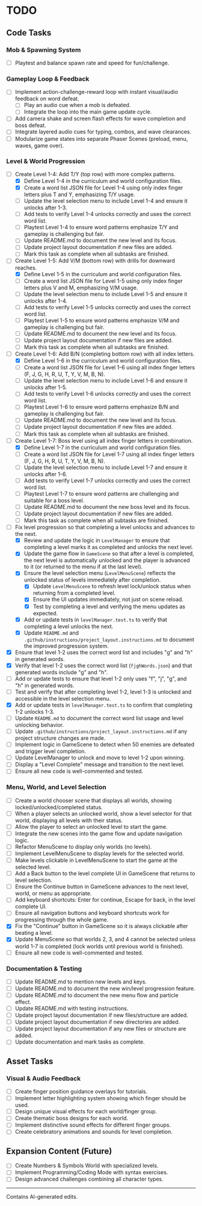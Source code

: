 # TODO

## Code Tasks

### Mob & Spawning System

- [ ] Playtest and balance spawn rate and speed for fun/challenge.

### Gameplay Loop & Feedback

- [ ] Implement action-challenge-reward loop with instant visual/audio feedback on word defeat.
  - [ ] Play an audio cue when a mob is defeated.
  - [ ] Integrate the loop into the main game update cycle.
- [ ] Add camera shake and screen flash effects for wave completion and boss defeat.
- [ ] Integrate layered audio cues for typing, combos, and wave clearances.
- [ ] Modularize game states into separate Phaser Scenes (preload, menu, waves, game over).

### Level & World Progression

- [ ] Create Level 1-4: Add T/Y (top row) with more complex patterns.
  - [x] Define Level 1-4 in the curriculum and world configuration files.
  - [x] Create a word list JSON file for Level 1-4 using only index finger letters plus T and Y, emphasizing T/Y usage.
  - [ ] Update the level selection menu to include Level 1-4 and ensure it unlocks after 1-3.
  - [ ] Add tests to verify Level 1-4 unlocks correctly and uses the correct word list.
  - [ ] Playtest Level 1-4 to ensure word patterns emphasize T/Y and gameplay is challenging but fair.
  - [ ] Update README.md to document the new level and its focus.
  - [ ] Update project layout documentation if new files are added.
  - [ ] Mark this task as complete when all subtasks are finished.
- [ ] Create Level 1-5: Add V/M (bottom row) with drills for downward reaches.
  - [x] Define Level 1-5 in the curriculum and world configuration files.
  - [ ] Create a word list JSON file for Level 1-5 using only index finger letters plus V and M, emphasizing V/M usage.
  - [ ] Update the level selection menu to include Level 1-5 and ensure it unlocks after 1-4.
  - [ ] Add tests to verify Level 1-5 unlocks correctly and uses the correct word list.
  - [ ] Playtest Level 1-5 to ensure word patterns emphasize V/M and gameplay is challenging but fair.
  - [ ] Update README.md to document the new level and its focus.
  - [ ] Update project layout documentation if new files are added.
  - [ ] Mark this task as complete when all subtasks are finished.
- [ ] Create Level 1-6: Add B/N (completing bottom row) with all index letters.
  - [x] Define Level 1-6 in the curriculum and world configuration files.
  - [ ] Create a word list JSON file for Level 1-6 using all index finger letters (F, J, G, H, R, U, T, Y, V, M, B, N).
  - [ ] Update the level selection menu to include Level 1-6 and ensure it unlocks after 1-5.
  - [ ] Add tests to verify Level 1-6 unlocks correctly and uses the correct word list.
  - [ ] Playtest Level 1-6 to ensure word patterns emphasize B/N and gameplay is challenging but fair.
  - [ ] Update README.md to document the new level and its focus.
  - [ ] Update project layout documentation if new files are added.
  - [ ] Mark this task as complete when all subtasks are finished.
- [ ] Create Level 1-7: Boss level using all index finger letters in combination.
  - [x] Define Level 1-7 in the curriculum and world configuration files.
  - [ ] Create a word list JSON file for Level 1-7 using all index finger letters (F, J, G, H, R, U, T, Y, V, M, B, N).
  - [ ] Update the level selection menu to include Level 1-7 and ensure it unlocks after 1-6.
  - [ ] Add tests to verify Level 1-7 unlocks correctly and uses the correct word list.
  - [ ] Playtest Level 1-7 to ensure word patterns are challenging and suitable for a boss level.
  - [ ] Update README.md to document the new boss level and its focus.
  - [ ] Update project layout documentation if new files are added.
  - [ ] Mark this task as complete when all subtasks are finished.
- [ ] Fix level progression so that completing a level unlocks and advances to the next.
  - [x] Review and update the logic in `LevelManager` to ensure that completing a level marks it as completed and unlocks the next level.
  - [x] Update the game flow in `GameScene` so that after a level is completed, the next level is automatically unlocked and the player is advanced to it (or returned to the menu if at the last level).
  - [x] Ensure the level selection menu (`LevelMenuScene`) reflects the unlocked status of levels immediately after completion.
    - [x] Update `LevelMenuScene` to refresh level lock/unlock status when returning from a completed level.
    - [x] Ensure the UI updates immediately, not just on scene reload.
    - [x] Test by completing a level and verifying the menu updates as expected.
  - [x] Add or update tests in `levelManager.test.ts` to verify that completing a level unlocks the next.
  - [x] Update `README.md` and `.github/instructions/project_layout.instructions.md` to document the improved progression system.
- [x] Ensure that level 1-2 uses the correct word list and includes "g" and "h" in generated words.
- [x] Verify that level 1-2 uses the correct word list (`fjghWords.json`) and that generated words include "g" and "h".
- [ ] Add or update tests to ensure that level 1-2 only uses "f", "j", "g", and "h" in generated words.
- [ ] Test and verify that after completing level 1-2, level 1-3 is unlocked and accessible in the level selection menu.
- [x] Add or update tests in `levelManager.test.ts` to confirm that completing 1-2 unlocks 1-3.
- [ ] Update `README.md` to document the correct word list usage and level unlocking behavior.
- [ ] Update `.github/instructions/project_layout.instructions.md` if any project structure changes are made.
- [ ] Implement logic in GameScene to detect when 50 enemies are defeated and trigger level completion.
- [ ] Update LevelManager to unlock and move to level 1-2 upon winning.
- [ ] Display a "Level Complete" message and transition to the next level.
- [ ] Ensure all new code is well-commented and tested.

### Menu, World, and Level Selection

- [ ] Create a world chooser scene that displays all worlds, showing locked/unlocked/completed status.
- [ ] When a player selects an unlocked world, show a level selector for that world, displaying all levels with their status.
- [ ] Allow the player to select an unlocked level to start the game.
- [ ] Integrate the new scenes into the game flow and update navigation logic.
- [ ] Refactor MenuScene to display only worlds (no levels).
- [ ] Implement LevelMenuScene to display levels for the selected world.
- [ ] Make levels clickable in LevelMenuScene to start the game at the selected level.
- [ ] Add a Back button to the level complete UI in GameScene that returns to level selection.
- [ ] Ensure the Continue button in GameScene advances to the next level, world, or menu as appropriate.
- [ ] Add keyboard shortcuts: Enter for continue, Escape for back, in the level complete UI.
- [ ] Ensure all navigation buttons and keyboard shortcuts work for progressing through the whole game.
- [x] Fix the "Continue" button in GameScene so it is always clickable after beating a level.
- [x] Update MenuScene so that worlds 2, 3, and 4 cannot be selected unless world 1-7 is completed (lock worlds until previous world is finished).
- [ ] Ensure all new code is well-commented and tested.

### Documentation & Testing

- [ ] Update README.md to mention new levels and keys.
- [ ] Update README.md to document the new win/level progression feature.
- [ ] Update README.md to document the new menu flow and particle effect.
- [ ] Update README.md with testing instructions.
- [ ] Update project layout documentation if new files/structure are added.
- [ ] Update project layout documentation if new directories are added.
- [ ] Update project layout documentation if any new files or structure are added.
- [ ] Update documentation and mark tasks as complete.

## Asset Tasks

### Visual & Audio Feedback

- [ ] Create finger position guidance overlays for tutorials.
- [ ] Implement letter highlighting system showing which finger should be used.
- [ ] Design unique visual effects for each world/finger group.
- [ ] Create thematic boss designs for each world.
- [ ] Implement distinctive sound effects for different finger groups.
- [ ] Create celebratory animations and sounds for level completion.

## Expansion Content (Future)

- [ ] Create Numbers & Symbols World with specialized levels.
- [ ] Implement Programming/Coding Mode with syntax exercises.
- [ ] Design advanced challenges combining all character types.

---
Contains AI-generated edits.
